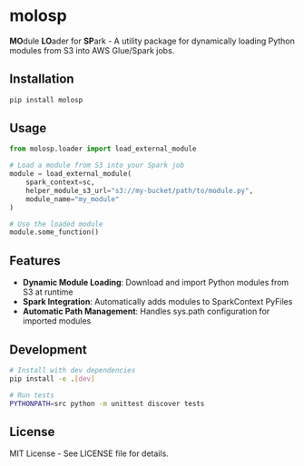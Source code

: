 # molosp

**MO**dule **LO**ader for **SP**ark - A utility package for dynamically loading Python modules from S3 into AWS Glue/Spark jobs.

## Installation

```bash
pip install molosp
```

## Usage

```python
from molosp.loader import load_external_module

# Load a module from S3 into your Spark job
module = load_external_module(
    spark_context=sc,
    helper_module_s3_url="s3://my-bucket/path/to/module.py",
    module_name="my_module"
)

# Use the loaded module
module.some_function()
```

## Features

- **Dynamic Module Loading**: Download and import Python modules from S3 at runtime
- **Spark Integration**: Automatically adds modules to SparkContext PyFiles
- **Automatic Path Management**: Handles sys.path configuration for imported modules

## Development

```bash
# Install with dev dependencies
pip install -e .[dev]

# Run tests
PYTHONPATH=src python -m unittest discover tests
```

## License

MIT License - See LICENSE file for details.
